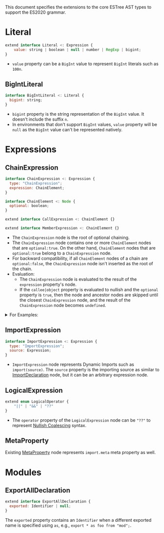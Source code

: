 This document specifies the extensions to the core ESTree AST types to support the ES2020 grammar.

# Literal

```js
extend interface Literal <: Expression {
    value: string | boolean | null | number | RegExp | bigint;
}
```

- `value` property can be a `BigInt` value to represent `BigInt` literals
  such as `100n`.

## BigIntLiteral

```js
interface BigIntLiteral <: Literal {
  bigint: string;
}
```

- `bigint` property is the string representation of the `BigInt` value.
  It doesn't include the suffix `n`.
- In environments that don't support `BigInt` values, `value` property will be
  `null` as the `BigInt` value can't be represented natively.

# Expressions

## ChainExpression

```js
interface ChainExpression <: Expression {
  type: "ChainExpression";
  expression: ChainElement;
}

interface ChainElement <: Node {
  optional: boolean;
}

extend interface CallExpression <: ChainElement {}

extend interface MemberExpression <: ChainElement {}
```

- The `ChainExpression` node is the root of optional chaining.
- The `ChainExpression` node contains one or more `ChainElement` nodes that are `optional:true`. On the other hand, `ChainElement` nodes that are `optional:true` belong to a `ChainExpression` node.
- For backward compatibility, if all `ChainElement` nodes of a chain are `optional:false`, the `ChainExpression` node isn't inserted as the root of the chain.
- Evaluation:
  - The `ChainExpression` node is evaluated to the result of the `expression` property's node.
  - If the `callee|object` property is evaluated to nullish and the `optional` property is `true`, then the node and ancestor nodes are skipped until the closest `ChainExpression` node, and the result of the `ChainExpression` node becomes `undefined`.

<details><summary>For Examples:</summary>

```jsonc
// obj.aaa.bbb
{
  "type": "MemberExpression",
  "optional": false,
  "object": {
    "type": "MemberExpression",
    "optional": false,
    "object": { "type": "Identifier", "name": "obj" },
    "property": { "type": "Identifier", "name": "aaa" }
  },
  "property": { "type": "Identifier", "name": "bbb" }
}
```

```jsonc
// obj.aaa?.bbb
{
  "type": "ChainExpression",
  "expression": {
    "type": "MemberExpression",
    "optional": true,
    "object": {
      "type": "MemberExpression",
      "optional": false,
      "object": { "type": "Identifier", "name": "obj" },
      "property": { "type": "Identifier", "name": "aaa" }
    },
    "property": { "type": "Identifier", "name": "bbb" }
  }
}
```

```jsonc
// obj?.aaa.bbb
{
  "type": "ChainExpression",
  "expression": {
    "type": "MemberExpression",
    "optional": false,
    "object": {
      "type": "MemberExpression",
      "optional": true,
      "object": { "type": "Identifier", "name": "obj" },
      "property": { "type": "Identifier", "name": "aaa" }
    },
    "property": { "type": "Identifier", "name": "bbb" }
  }
}
```

```jsonc
// obj?.aaa?.bbb
{
  "type": "ChainExpression",
  "expression": {
    "type": "MemberExpression",
    "optional": true,
    "object": {
      "type": "MemberExpression",
      "optional": true,
      "object": { "type": "Identifier", "name": "obj" },
      "property": { "type": "Identifier", "name": "aaa" }
    },
    "property": { "type": "Identifier", "name": "bbb" }
  }
}
```

```jsonc
// (obj.aaa).bbb
{
  "type": "MemberExpression",
  "optional": false,
  "object": {
    "type": "MemberExpression",
    "optional": false,
    "object": { "type": "Identifier", "name": "obj" },
    "property": { "type": "Identifier", "name": "aaa" }
  },
  "property": { "type": "Identifier", "name": "bbb" }
}
```

```jsonc
// (obj.aaa)?.bbb
{
  "type": "ChainExpression",
  "expression": {
    "type": "MemberExpression",
    "optional": true,
    "object": {
      "type": "MemberExpression",
      "optional": false,
      "object": { "type": "Identifier", "name": "obj" },
      "property": { "type": "Identifier", "name": "aaa" }
    },
    "property": { "type": "Identifier", "name": "bbb" }
  }
}
```

```jsonc
// (obj?.aaa).bbb
{
  "type": "MemberExpression",
  "optional": false,
  "object": {
    "type": "ChainExpression",
    "expression": {
      "type": "MemberExpression",
      "optional": true,
      "object": { "type": "Identifier", "name": "obj" },
      "property": { "type": "Identifier", "name": "aaa" }
    }
  },
  "property": { "type": "Identifier", "name": "bbb" }
}
```

```jsonc
// (obj?.aaa)?.bbb
{
  "type": "ChainExpression",
  "expression": {
    "type": "MemberExpression",
    "optional": true,
    "object": {
      "type": "ChainExpression",
      "expression": {
        "type": "MemberExpression",
        "optional": true,
        "object": { "type": "Identifier", "name": "obj" },
        "property": { "type": "Identifier", "name": "aaa" }
      }
    },
    "property": { "type": "Identifier", "name": "bbb" }
  }
}
```

</details>

## ImportExpression

```js
interface ImportExpression <: Expression {
  type: "ImportExpression";
  source: Expression;
}
```

- `ImportExpression` node represents Dynamic Imports such as `import(source)`.
  The `source` property is the importing source as similar to [ImportDeclaration]
  node, but it can be an arbitrary expression node.

## LogicalExpression

```js
extend enum LogicalOperator {
    "||" | "&&" | "??"
}
```

- The `operator` property of the `LogicalExpression` node can be `"??"` to represent [Nullish Coalescing] syntax.

## MetaProperty

Existing [MetaProperty] node represents `import.meta` meta property as well.

# Modules

##  ExportAllDeclaration

```js
extend interface ExportAllDeclaration {
  exported: Identifier | null;
}
```
The `exported` property contains an `Identifier` when a different exported name is specified using `as`, e.g., `export * as foo from "mod";`.

[ImportDeclaration]: es2015.md#importdeclaration
[MetaProperty]: es2015.md#metaproperty
[Nullish Coalescing]: https://github.com/tc39/proposal-nullish-coalescing
